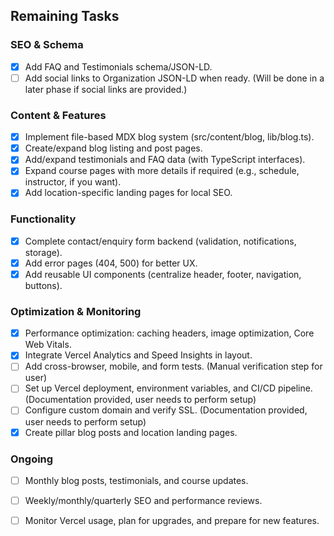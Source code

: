 ## Remaining Tasks

### SEO & Schema
- [x] Add FAQ and Testimonials schema/JSON-LD.
- [ ] Add social links to Organization JSON-LD when ready. (Will be done in a later phase if social links are provided.)

### Content & Features
- [x] Implement file-based MDX blog system (src/content/blog, lib/blog.ts).
- [x] Create/expand blog listing and post pages.
- [x] Add/expand testimonials and FAQ data (with TypeScript interfaces).
- [x] Expand course pages with more details if required (e.g., schedule, instructor, if you want).
- [x] Add location-specific landing pages for local SEO.

### Functionality
- [x] Complete contact/enquiry form backend (validation, notifications, storage).
- [x] Add error pages (404, 500) for better UX.
- [x] Add reusable UI components (centralize header, footer, navigation, buttons).

### Optimization & Monitoring
- [x] Performance optimization: caching headers, image optimization, Core Web Vitals.
- [x] Integrate Vercel Analytics and Speed Insights in layout.
- [ ] Add cross-browser, mobile, and form tests. (Manual verification step for user)
- [ ] Set up Vercel deployment, environment variables, and CI/CD pipeline. (Documentation provided, user needs to perform setup)
- [ ] Configure custom domain and verify SSL. (Documentation provided, user needs to perform setup)
- [x] Create pillar blog posts and location landing pages.

### Ongoing
- [ ] Monthly blog posts, testimonials, and course updates.
- [ ] Weekly/monthly/quarterly SEO and performance reviews.
- [ ] Monitor Vercel usage, plan for upgrades, and prepare for new features.


